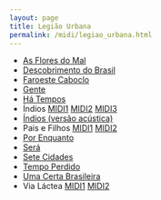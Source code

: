 ```yaml
---
layout: page
title: Legião Urbana
permalink: /midi/legiao_urbana.html
---
```


* [As Flores do Mal](https://124700.selcdn.ru/srv.victor3d.com.br/midi/as_flores_do_mal.mid)
* [Descobrimento do Brasil](https://124700.selcdn.ru/srv.victor3d.com.br/midi/descobri.mid)
* [Faroeste Caboclo](https://124700.selcdn.ru/srv.victor3d.com.br/midi/faroeste_caboclo.mid)
* [Gente](https://124700.selcdn.ru/srv.victor3d.com.br/midi/gente.mid)
* [Há Tempos](https://124700.selcdn.ru/srv.victor3d.com.br/midi/hatempos.mid)
* Índios    [MIDI1](https://124700.selcdn.ru/srv.victor3d.com.br/midi/indios.mid) [MIDI2](https://124700.selcdn.ru/srv.victor3d.com.br/midi/indios3.mid) [MIDI3](https://124700.selcdn.ru/srv.victor3d.com.br/midi/indios_2.mid)
* [Índios (versão acústica)](https://124700.selcdn.ru/srv.victor3d.com.br/midi/indios_acustico.mid)
* Pais e Filhos    [MIDI1](https://124700.selcdn.ru/srv.victor3d.com.br/midi/paisefi.mid) [MIDI2](https://124700.selcdn.ru/srv.victor3d.com.br/midi/pais_e_filhos.mid)
* [Por Enquanto](https://124700.selcdn.ru/srv.victor3d.com.br/midi/por_enquanto.mid)
* [Será](https://124700.selcdn.ru/srv.victor3d.com.br/midi/sera_2.mid)
* [Sete Cidades](https://124700.selcdn.ru/srv.victor3d.com.br/midi/setecidades.mid)
* [Tempo Perdido](https://124700.selcdn.ru/srv.victor3d.com.br/midi/tempo_perdido.mid)
* [Uma Certa Brasileira](https://124700.selcdn.ru/srv.victor3d.com.br/midi/Uma_Certa_Brasileira.mid)
* Via Láctea    [MIDI1](https://124700.selcdn.ru/srv.victor3d.com.br/midi/vialacte.mid) [MIDI2](https://124700.selcdn.ru/srv.victor3d.com.br/midi/via_lactea.mid)